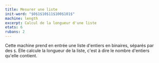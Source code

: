 ```yaml
---
title: Mesurer une liste
init-word: "$0$1$10$11$100$101$"
machine: length
excerpt: Calcul de la longueur d'une liste
etats: 6
rubans: 2
---
```

Cette machine prend en entrée une liste d'entiers en binaires, séparés par des `$`. Elle calcule la longueur de la liste, c'est à dire le nombre d'entiers qu'elle contient.
